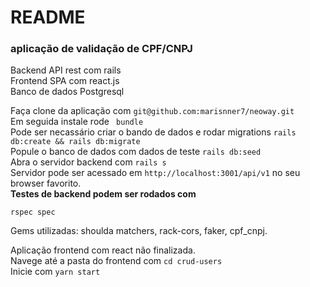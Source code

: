# README

### aplicação de validação de CPF/CNPJ

Backend API rest com rails\
Frontend SPA com react.js\
Banco de dados Postgresql

Faça clone da aplicação com ```git@github.com:marisnner7/neoway.git```\
Em seguida instale rode ``` bundle```\
Pode ser necassário criar o bando de dados e rodar migrations ```rails db:create && rails db:migrate```\
Popule o banco de dados com dados de teste ```rails db:seed```\
Abra o servidor backend com ```rails s```\
Servidor pode ser acessado em ```http://localhost:3001/api/v1``` no seu browser favorito. \
**Testes de backend podem ser rodados com**
```
rspec spec
```

Gems utilizadas: shoulda matchers, rack-cors, faker, cpf_cnpj.

Aplicação frontend com react não finalizada.\
Navege até a pasta do frontend com ```cd crud-users```\
Inicie com ```yarn start```